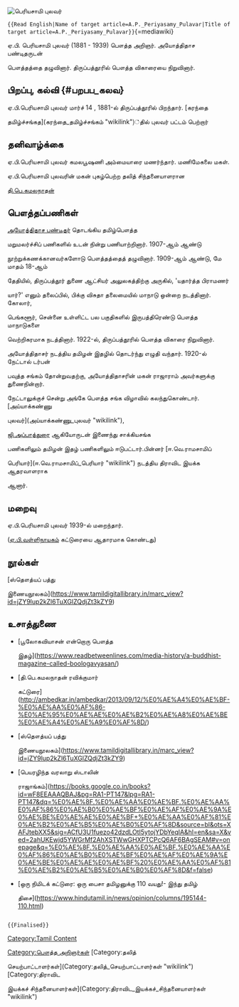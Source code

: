 ![பெரியசாமி புலவர்](பெரியசாமிப்_புலவர்.png "பெரியசாமி புலவர்")
`{{Read English|Name of target article=A.P._Periyasamy_Pulavar|Title of target article=A.P._Periyasamy_Pulavar}}`{=mediawiki}

ஏ.பி. பெரியசாமி புலவர் (1881 - 1939) பௌத்த அறிஞர். அயோத்திதாச பண்டிதருடன்
பௌத்தத்தை தழுவினார். திருப்பத்தூரில் பௌத்த விகாரையை நிறுவினார்.

## பிறப்பு, கல்வி {#பறபப_கலவ}

ஏ.பி.பெரியசாமி புலவர் மார்ச் 14 , 1881-ல் திருப்பத்தூரில் பிறந்தார். [கரந்தை
தமிழ்ச்சங்கத](கரந்தை_தமிழ்ச்சங்கம் "wikilink")்தில் புலவர் பட்டம் பெற்றார்

## தனிவாழ்க்கை

ஏ.பி.பெரியசாமி புலவர் கமலபூஷணி அம்மையாரை மணர்ந்தார். மணிமேகலை மகள்.
ஏ.பி.பெரியசாமி புலவரின் மகன் புகழ்பெற்ற தலித் சிந்தனையாளரான
[தி.பெ.கமலநாதன்](தி.பெ.கமலநாதன் "wikilink")

## பௌத்தப்பணிகள்

[அயோத்திதாச பண்டிதர்](அயோத்திதாச_பண்டிதர் "wikilink") தொடங்கிய தமிழ்பௌத்த
மறுமலர்ச்சிப் பணிகளில் உடன் நின்று பணியாற்றினார். 1907-ஆம் ஆண்டு
நூற்றுக்கணக்கானவர்களோடு பௌத்தத்தைத் தழுவினார். 1909-ஆம் ஆண்டு, மே மாதம் 18-ஆம்
தேதியில், திருப்பத்தூர் துணை ஆட்சியர் அலுலகத்திற்கு அருகில், \'யதார்த்த பிராமணர்
யார்?\' எனும் தலைப்பில், பிக்கு விசுதா தலைமையில் மாநாடு ஒன்றை நடத்தினார். கோலார்,
பெங்களூர், சென்னை உள்ளிட்ட பல பகுதிகளில் இருபத்திரெண்டு பௌத்த மாநாடுகளை
வெற்றிகரமாக நடத்தினார். 1922-ல், திருப்பத்தூரில் பௌத்த விகாரை நிறுவினார்.
அயோத்திதாசர் நடத்திய தமிழன் இதழில் தொடர்ந்து எழுதி வந்தார். 1920-ல் நேட்டால் டர்பன்
பவுத்த சங்கம் தோன்றுவதற்கு, அயோத்திதாசரின் மகன் ராஜாராம் அவர்களுக்கு துணைநின்றார்.
நேட்டாலுக்குச் சென்று அங்கே பௌத்த சங்க விழாவில் கலந்துகொண்டார். [அய்யாக்கண்ணு
புலவர்](அய்யாக்கண்ணு_புலவர் "wikilink"),
[ஜி.அப்பாத்துரை](ஜி.அப்பாத்துரை "wikilink") ஆகியோருடன் இணைந்து சாக்கியசங்க
பணிகளிலும் தமிழன் இதழ் பணிகளிலும் ஈடுபட்டார்.பின்னர் [ஈ.வெ.ராமசாமிப்
பெரியார்](ஈ.வெ.ராமசாமிப்_பெரியார் "wikilink") நடத்திய திராவிட இயக்க ஆதரவாளராக
ஆனார்.

## மறைவு

ஏ.பி.பெரியசாமி புலவர் 1939-ல் மறைந்தார்.

([ஏ.பி.வள்ளிநாயகம்](ஏ.பி.வள்ளிநாயகம் "wikilink") கட்டுரையை ஆதாரமாக கொண்டது)

## நூல்கள்

[ஸ்தௌத்யப் பத்து
இணையநூலகம்](https://www.tamildigitallibrary.in/marc_view?id=jZY9lup2kZl6TuXGlZQdjZt3kZY9)

## உசாத்துணை

-   [பூலோகவியாசன் என்றொரு பௌத்த
    இதழ்](https://www.readbetweenlines.com/media-history/a-buddhist-magazine-called-boologavyasan/)
-   [தி.பெ.கமலநாதன் ரவிக்குமார்
    கட்டுரை](http://ambedkar.in/ambedkar/2013/09/12/%E0%AE%A4%E0%AE%BF-%E0%AE%AA%E0%AF%86-%E0%AE%95%E0%AE%AE%E0%AE%B2%E0%AE%A8%E0%AE%BE%E0%AE%A4%E0%AE%A9%E0%AF%8D/)
-   [ஸ்தௌத்யப் பத்து
    இணையநூலகம்](https://www.tamildigitallibrary.in/marc_view?id=jZY9lup2kZl6TuXGlZQdjZt3kZY9)
-   [பெயரழிந்த வரலாறு ஸ்டாலின்
    ராஜாங்கம்](https://books.google.co.in/books?id=wF8EEAAAQBAJ&pg=RA1-PT147&lpg=RA1-PT147&dq=%E0%AE%8F.%E0%AE%AA%E0%AE%BF.%E0%AE%AA%E0%AF%86%E0%AE%B0%E0%AE%BF%E0%AE%AF%E0%AE%9A%E0%AE%BE%E0%AE%AE%E0%AE%BF+%E0%AE%AA%E0%AF%81%E0%AE%B2%E0%AE%B5%E0%AE%B0%E0%AF%8D&source=bl&ots=XAFJtebXX5&sig=ACfU3U1fuezo42dzdLOtI5ytojYDbYeqlA&hl=en&sa=X&ved=2ahUKEwjd5YWGrMf2AhXSTWwGHXPTCPcQ6AF6BAgSEAM#v=onepage&q=%E0%AE%8F.%E0%AE%AA%E0%AE%BF.%E0%AE%AA%E0%AF%86%E0%AE%B0%E0%AE%BF%E0%AE%AF%E0%AE%9A%E0%AE%BE%E0%AE%AE%E0%AE%BF%20%E0%AE%AA%E0%AF%81%E0%AE%B2%E0%AE%B5%E0%AE%B0%E0%AF%8D&f=false)
-   [ஒரு நிமிடக் கட்டுரை: ஒரு பைசா தமிழனுக்கு 110 வயது!- இந்து தமிழ்
    திசை](https://www.hindutamil.in/news/opinion/columns/195144-110.html)

```{=mediawiki}
{{Finalised}}
```
[Category:Tamil Content](Category:Tamil_Content "wikilink")
[Category:பௌத்த அறிஞர்கள்](Category:பௌத்த_அறிஞர்கள் "wikilink") [Category:தலித்
செயற்பாட்டாளர்கள்](Category:தலித்_செயற்பாட்டாளர்கள் "wikilink") [Category:திராவிட
இயக்கச் சிந்தனையாளர்கள்](Category:திராவிட_இயக்கச்_சிந்தனையாளர்கள் "wikilink")

